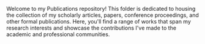Welcome to my Publications repository! This folder is dedicated to housing the collection of my scholarly articles, papers, conference proceedings, and other formal publications. Here, you'll find a range of works that span my research interests and showcase the contributions I've made to the academic and professional communities.
